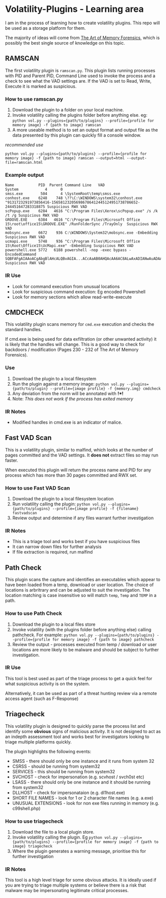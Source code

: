 # Volatility-Plugins - Learning area
I am in the process of learning how to create volatility plugins. This repo will be used as a storage platform for them.

The majority of ideas will come from [The Art of Memory Forensics](https://www.wiley.com/en-us/The+Art+of+Memory+Forensics%3A+Detecting+Malware+and+Threats+in+Windows%2C+Linux%2C+and+Mac+Memory-p-9781118825099), which is possibly the best single source of knowledge on this topic.

## RAMSCAN
The first volatility plugin is `ramscan.py`. 
This plugin lists running processes with PID and Parent PID, Command Line used to invoke the process and a check to see what the VAD settings are. If the VAD is set to Read, Write, Execute it is marked as suspicious.

### How to use ramscan.py
1. Download the plugin to a folder on your local machine.
2. Invoke volatility calling the plugins folder before anything else. eg: `python vol.py --plugins={path/to/plugins} --profile={profile for memory image} -f {path to image} ramscan`
3. A more useable method is to set an output format and output file as the data presented by this plugin can quickly fill a console window.

*recommended use*

`python vol.py --plugins={path/to/plugins} --profile={profile for memory image} -f {path to image} ramscan --output=html --output-file=ramscan.html`

### Example output

```
Name           PID  Parent Command Line   VAD               
System            4      0                                   
smss.exe        504      4 \SystemRoot\temp\smss.exe
conhost.exe    6248    748 \??\C:\WINDOWS\system32\conhost.exe "9131723291973856416-156581232056986786412445124951738786652-244451647283318875 Suspicious RWX VAD
scPopup.exe    6284   4616 "C:\Program Files\Xerox\scPopup.exe" /s /k /t /g Suspicious RWX VAD
GROOVE.EXE     6384   4616 "C:\Program Files\Microsoft Office 15\root\office15\GROOVE.EXE" /RunFolderSync /TrayOnly  Suspicious RWX VAD
mobsync.exe    6672    936 C:\WINDOWS\System32\mobsync.exe -Embedding Suspicious RWX VAD
ucmapi.exe     5748    936 "C:\Program Files\Microsoft Office 15\Root\Office15\UcMapi.exe" -Embedding Suspicious RWX VAD
powershell.exe 5772   6188 powershell -nop -exec bypass -EncodedCommand SQBFAFgAIAAoACgAbgBlAHcALQBvAGIA...ACcAaAB0AHQAcAA6AC8ALwAxADIANwAuADAALgAwAC4AMQA6ADUAMgA4ADAAOAAvACcAKQApAA== Suspicious RWX VAD
```
### IR Use
* Look for command execution from unusual locations
* Look for suspicious command execution: Eg encoded Powershell
* Look for memory sections which allow read-write-execute

## CMDCHECK

This volatility plugin scans memory for `cmd.exe` execution and checks the standard handles.

If cmd.exe is being used for data exfiltration (or other unwanted activity) it is likely that the handles will change. This is a good way to check for backdoors / modification (Pages 230 - 232 of The Art of Memory Forensics).

### Use

1. Download the plugin to a local filesystem
2. Run the plugin against a memory image: `python vol.py --plugins={path/to/plugin} --profile={image profile} -f {memory.img} cmdcheck`
3. Any deviation from the norm will be annotated with **!*!**
4. Note: *This does not work if the process has exited memory*

### IR Notes

* Modified handles in cmd.exe is an indicator of malice.

## Fast VAD Scan

This is a volatility plugin, similar to malfind, which looks at the number of pages committed and the VAD settings. It **does not** extract files so may run faster.

When executed this plugin will return the process name and PID for any process which has more than 30 pages committed and RWX set.

### How to use Fast VAD Scan

1. Download the plugin to a local filesystem location
2. Run volatility calling the plugin: `python vol.py --plugins={path/to/plugins} --profile={image profile} -f {filename} fastvadscan`
3. Review output and determine if any files warrant further investigation

### IR Notes

* This is a triage tool and works best if you have suspicious files
* It can narrow down files for further analysis
* If file extraction is required, run malfind

## Path Check

This plugin scans the capture and identifies an executables which appear to have been loaded from a temp, download or user location. The choice of locations is arbritrary and can be adjusted to suit the investigation.
The location matching is case insensitive so will match `temp`, `Temp` and `TEMP` in a path.

### How to use Path Check

1. Download the plugin to a local files store
2. Invoke volatility (with the plugins folder before anything else) calling pathcheck. For example: `python vol.py --plugins={path/to/plugins} --profile={profile for memory image} -f {path to image} pathcheck`
3. Review the output - processes executed from temp / download or user locations are more likely to be malware and should be subject to further investigation.

### IR Use

This tool is best used as part of the triage process to get a quick feel for what suspicious activity is on the system.

Alternatively, it can be used as part of a threat hunting review via a remote access agent (such as F-Response)

## Triagecheck

This volatility plugin is designed to quickly parse the process list and identify some **obvious** signs of malicious activity. It is not designed to act as an indepth assessment tool and works best for investigators looking to triage multiple platforms quickly. 

The plugin highlights the following events:
+ SMSS - there should only be one instance and it runs from system 32
+ CSRSS - should be running from system32
+ SERVICES - this should be running from system32
+ SVCHOST - check for impersonation (e.g. scvhost / svch0st etc)
+ LSASS - there should only be one instance and it should be running from system32
+ DLLHOST - check for impersonataion (e.g. dl1host.exe)
+ SHORT FILE NAMES - look for 1 or 2 character file names (e.g. a.exe)
+ UNUSUAL EXTENSIONS - look for non exe files running in memory (e.g. c99shell.php)

### How to use triagecheck
1. Download the file to a local plugin store.
2. Invoke volatility calling the plugin. Eg `python vol.py --plugins={path/to/plugins} --profile={profile for memory image} -f {path to image} triagecheck`
3. Where the plugin generates a warning message, prioritise this for further investigation

### IR Notes
This tool is a high level triage for some obvious attacks. It is ideally used if you are trying to triage multiple systems or believe there is a risk that malware may be impersonating legitimate critical processes.
